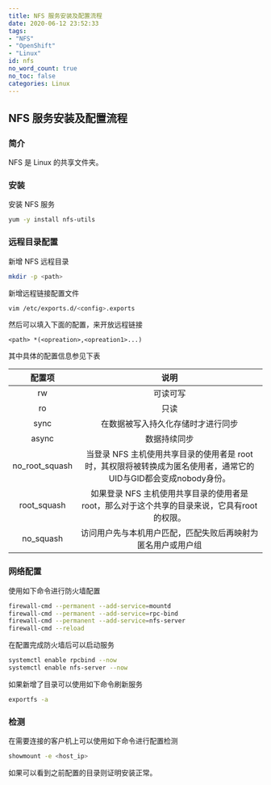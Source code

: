 ```yaml
---
title: NFS 服务安装及配置流程
date: 2020-06-12 23:52:33
tags:
- "NFS"
- "OpenShift"
- "Linux"
id: nfs
no_word_count: true
no_toc: false
categories: Linux
---
```


## NFS 服务安装及配置流程

### 简介

NFS 是 Linux 的共享文件夹。

### 安装

安装 NFS 服务

```bash
yum -y install nfs-utils
```

### 远程目录配置

新增 NFS 远程目录
```bash
mkdir -p <path>
```

新增远程链接配置文件
```bash
vim /etc/exports.d/<config>.exports
```

然后可以填入下面的配置，来开放远程链接
```text
<path> *(<opreation>,<opreation1>...)
```

其中具体的配置信息参见下表

|配置项|说明|
|:---:|:---:|
|rw|可读可写|
|ro|只读|
|sync|在数据被写入持久化存储时才进行同步|
|async|数据持续同步|
|no_root_squash|当登录 NFS 主机使用共享目录的使用者是 root 时，其权限将被转换成为匿名使用者，通常它的UID与GID都会变成nobody身份。|
|root_squash|如果登录 NFS 主机使用共享目录的使用者是 root，那么对于这个共享的目录来说，它具有root的权限。|
|no_squash|访问用户先与本机用户匹配，匹配失败后再映射为匿名用户或用户组|

### 网络配置

使用如下命令进行防火墙配置

```bash
firewall-cmd --permanent --add-service=mountd
firewall-cmd --permanent --add-service=rpc-bind
firewall-cmd --permanent --add-service=nfs-server
firewall-cmd --reload
```

在配置完成防火墙后可以启动服务

```bash
systemctl enable rpcbind --now
systemctl enable nfs-server --now
```

如果新增了目录可以使用如下命令刷新服务

```bash
exportfs -a
```

### 检测

在需要连接的客户机上可以使用如下命令进行配置检测

```bash
showmount -e <host_ip>
```

如果可以看到之前配置的目录则证明安装正常。
